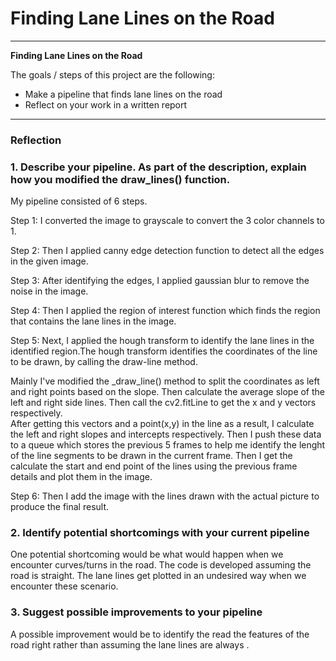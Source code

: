 # **Finding Lane Lines on the Road** 


---

**Finding Lane Lines on the Road**

The goals / steps of this project are the following:
* Make a pipeline that finds lane lines on the road
* Reflect on your work in a written report


[//]: # (Image References)

[image1]: ./examples/grayscale.jpg "Grayscale"

---

### Reflection

### 1. Describe your pipeline. As part of the description, explain how you modified the draw_lines() function.

My pipeline consisted of 6 steps. 

Step 1: I converted the image to grayscale to convert the 3 color channels to 1.


Step 2: Then I applied canny edge detection function to detect all the edges in the given image.

Step 3: After identifying the edges, I applied gaussian blur to remove the noise in the image.

Step 4: Then I applied the region of interest function which finds the region that contains the lane lines in the image.

Step 5: Next, I applied the hough transform to identify the lane lines in the identified region.The hough transform identifies the coordinates of the line to be drawn, by calling the draw-line method.

Mainly I've modified the _draw_line() method to split the coordinates as left and right points based on the slope. Then calculate the average slope of the left and right side lines. Then call the cv2.fitLine to get the x and y vectors respectively.   
After getting this vectors and a point(x,y) in the line as a result, I calculate the left and right slopes and intercepts respectively. Then I push these data to a queue which stores the previous 5 frames to help me identify the lenght of the line segments to be drawn in the current frame. Then I get the calculate the start and end point of the lines using the previous frame details and plot them in the image.

Step 6: Then I add the image with the lines drawn with the actual picture to produce the final result.



### 2. Identify potential shortcomings with your current pipeline


One potential shortcoming would be what would happen when we encounter curves/turns in the road. The code is developed assuming the road is straight. The lane lines get plotted in an undesired way when we encounter these scenario.

### 3. Suggest possible improvements to your pipeline

A possible improvement would be to identify the read the features of the road right rather than assuming the lane lines are always .
